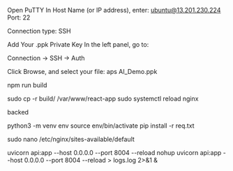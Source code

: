 Open PuTTY
In Host Name (or IP address), enter:
ubuntu@13.201.230.224
Port: 22

Connection type: SSH

Add Your .ppk Private Key
In the left panel, go to:

Connection → SSH → Auth

Click Browse, and select your file: aps AI_Demo.ppk

npm run build

sudo cp -r build/ /var/www/react-app
sudo systemctl reload nginx

backed

python3 -m venv env
source env/bin/activate
pip install -r req.txt

sudo nano /etc/nginx/sites-available/default

uvicorn api:app --host 0.0.0.0 --port 8004 --reload
nohup uvicorn api:app --host 0.0.0.0 --port 8004 --reload > logs.log 2>&1 &
